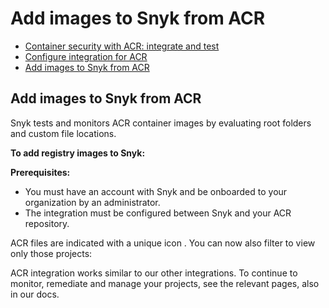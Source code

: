 # Add images to Snyk from ACR

* [ Container security with ACR: integrate and test](/hc/en-us/articles/360003946957-Container-security-with-ACR-integrate-and-test)
* [ Configure integration for ACR](/hc/en-us/articles/360003915958-Configure-integration-for-ACR)
* [ Add images to Snyk from ACR](/hc/en-us/articles/360003915978-Add-images-to-Snyk-from-ACR)

##  Add images to Snyk from ACR

Snyk tests and monitors ACR container images by evaluating root folders and custom file locations.

**To add registry images to Snyk:**

**Prerequisites:**

* You must have an account with Snyk and be onboarded to your organization by an administrator.
* The integration must be configured between Snyk and your ACR repository.

ACR files are indicated with a unique icon . You can now also filter to view only those projects:

ACR integration works similar to our other integrations. To continue to monitor, remediate and manage your projects, see the relevant pages, also in our docs.

